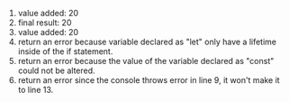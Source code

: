 1. value added: 20  
2. final result: 20
3. value added: 20
4. return an error because variable declared as "let" only have a lifetime inside of the if statement.
5. return an error because the value of the variable declared as "const" could not be altered.
6. return an error since the console throws error in line 9, it won't make it to line 13.